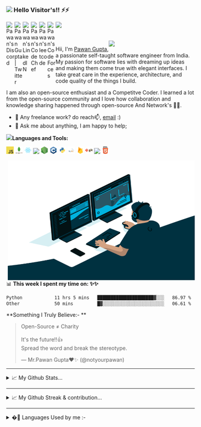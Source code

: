 
<!--
**mrpawan-gupta/mrpawan-gupta** is a ✨ _special_ ✨ repository because its `README.md` (this file) appears on your GitHub profile.

Here are some ideas to get you started:

- 🔭 I’m currently working on ...
- 🌱 I’m currently learning ...
- 👯 I’m looking to collaborate on ...
- 🤔 I’m looking for help with ...
- 💬 Ask me about ...
- 📫 How to reach me: ...
- 😄 Pronouns: ...
- ⚡ Fun fact: ...
https://github.com/skjha1/Data-Structure-Algorithm-Programs
https://github.com/sachuverma/DataStructures-Algorithms
-->
### <img src="https://media.giphy.com/media/VgCDAzcKvsR6OM0uWg/giphy.gif" width="50"> Hello Visitor's!! ⚡⚡
<a href="https://www.instagram.com/notyourpawan/">
  <img align="left" alt="Pawan's Discord" width="22px" src="https://img.icons8.com/fluent/48/000000/instagram-new.png" />
</a>
<a href="https://twitter.com/notyourpawan">
  <img align="left" alt="Pawan Gupta | Twitter" width="22px" src="https://raw.githubusercontent.com/peterthehan/peterthehan/master/assets/twitter.svg" />
</a>
<a href="https://www.linkedin.com/in/mrpawan-gupta/">
  <img align="left" alt="Pawan's LinkedIN" width="22px" src="https://raw.githubusercontent.com/peterthehan/peterthehan/master/assets/linkedin.svg" />
</a>
<a href="https://www.codechef.com/users/guptapawan">
  <img align="left" alt="Pawan's CodeChef" width="22px" src="https://avatars.githubusercontent.com/u/11960354?v=4" />
</a>
<a href="">
  <img align="left" alt="Pawan's leetcode" width="22px" src="https://user-images.githubusercontent.com/32040901/79929570-197c2480-8414-11ea-9358-c92a53916a7f.png" /></a>
<a href="https://codeforces.com/profile/Mr.pawan_gupta">
  <img align="left" alt="Pawan's CodeForces" width="22px" src="https://www.ime.usp.br/~arcjr/image/codeforces.png" />
</a>

![](https://visitor-badge.glitch.me/badge?page_id=mrpawan-gupta.mrpawan-gupta)

<br />

<img align='right' src="https://media.giphy.com/media/M9gbBd9nbDrOTu1Mqx/giphy.gif" width="230">

Hii, I'm [Pawan Gupta](https://www.instagram.com/notyourpawan/), a passionate self-taught software engineer from India. My passion for software lies with dreaming up ideas and making them come true with elegant interfaces. I take great care in the experience, architecture, and code quality of the things I build.

I am also an open-source enthusiast and a Competitve Coder. I learned a lot from the open-source community and I love how collaboration and knowledge sharing happened through open-source And Network's 🌱🌱.



  
- 💼 Any freelance work? do reach📫, [email](mailto:guptapawanro2017@gmail.com) :)
- 💬 Ask me about anything, I am happy to help;


<img src="https://media.giphy.com/media/WUlplcMpOCEmTGBtBW/giphy.gif" width="30">**Languages and Tools:** 

<code><img height="20" src="https://raw.githubusercontent.com/github/explore/80688e429a7d4ef2fca1e82350fe8e3517d3494d/topics/javascript/javascript.png"></code>
<code><img height="20" src="https://raw.githubusercontent.com/devicons/devicon/master/icons/mongodb/mongodb-original-wordmark.svg"></code>
<code><img height="20" src="https://raw.githubusercontent.com/github/explore/80688e429a7d4ef2fca1e82350fe8e3517d3494d/topics/react/react.png"></code>
<code><img height="20" src="https://img.icons8.com/color/48/000000/java-coffee-cup-logo.png"></code>
<code><img height="20" src="https://raw.githubusercontent.com/github/explore/80688e429a7d4ef2fca1e82350fe8e3517d3494d/topics/nodejs/nodejs.png"></code>
<code><img height="20" src="https://raw.githubusercontent.com/github/explore/80688e429a7d4ef2fca1e82350fe8e3517d3494d/topics/cpp/cpp.png"></code>
<code><img height="20" src="https://raw.githubusercontent.com/github/explore/80688e429a7d4ef2fca1e82350fe8e3517d3494d/topics/python/python.png"></code>
<code><img height="20" src="https://raw.githubusercontent.com/github/explore/80688e429a7d4ef2fca1e82350fe8e3517d3494d/topics/mysql/mysql.png"></code>
<code><img height="20" src="https://raw.githubusercontent.com/github/explore/80688e429a7d4ef2fca1e82350fe8e3517d3494d/topics/firebase/firebase.png"></code>
<code><img height="20" src="https://raw.githubusercontent.com/github/explore/80688e429a7d4ef2fca1e82350fe8e3517d3494d/topics/git/git.png"></code>
<code><img height="20" src="https://img.icons8.com/color/48/000000/bootstrap.png"></code>
<code><img height="20" src="https://github.com/devicons/devicon/blob/master/icons/html5/html5-original-wordmark.svg"></code>

 <img align="right" alt="GIF" src="https://github.com/mrpawan-gupta/mrpawan-gupta/blob/main/code.gif" width="500" height="320" />


📊 **This week I spent my time on: ✨✨**
<!--START_SECTION:waka-->

```text
Python            11 hrs 5 mins   █████████████████████▓░░░   86.97 %
Other             50 mins         █▓░░░░░░░░░░░░░░░░░░░░░░░   06.61 %
```

<!--END_SECTION:waka-->

**Something I Truly Believe:- **
<blockquote class="twitter-tweet"><p lang="en" dir="ltr">Open-Source ≠ Charity<br><br>It&#39;s the future!!👍<br>Spread the word and break the stereotype.</p>&mdash; Mr.Pawan Gupta❤✨ (@notyourpawan)</blockquote> 

<div>
<hr>
 <details>
 <summary>📈 My Github Stats...</summary>
  <p align="center"> 
    <img align="Center" src="https://github-readme-stats.vercel.app/api?username=mrpawan-gupta&show_icons=true&theme=dark" alt="mrpawan-gupta" />
  </p>
  </details>
 </hr>
 </div>
 <div>
<hr>
 <details>
  <summary>📈 My Github Streak & contribution...</summary>
  <p align="center"> 
    <img align="center" src="https://github-readme-streak-stats.herokuapp.com/?user=mrpawan-gupta&theme=dark&layout=compact)" alt="mrpawan-gupta" />
  </p>
    </details>
 </hr>
 </div>
 <div>
 <hr>
  <details>
  <summary>�🔭 Languages Used by me :- </summary>
  <p align="center"> 
    <figure><a href="https://wakatime.com"><img src="https://wakatime.com/share/@mrpawan_gupta/95b70aaf-43b5-47ef-8dd3-c7a3c9ce0a7b.png" /></a></figure>
  </p>
  </detail>
 </hr></div>
